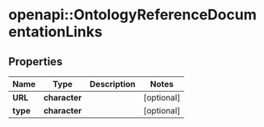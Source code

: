 # openapi::OntologyReferenceDocumentationLinks

## Properties
Name | Type | Description | Notes
------------ | ------------- | ------------- | -------------
**URL** | **character** |  | [optional] 
**type** | **character** |  | [optional] 


